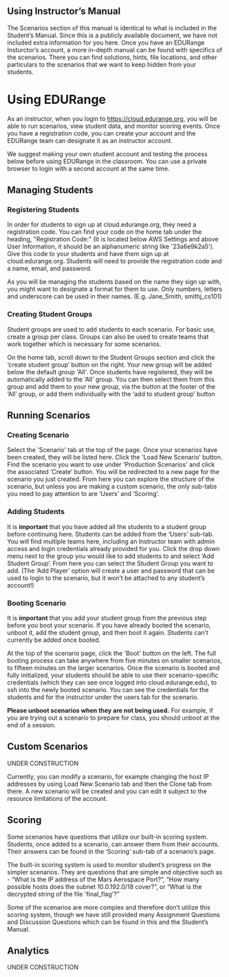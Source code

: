 Using Instructor’s Manual
--------------------------------------

The Scenarios section of this manual is identical to what is included in
the Student’s Manual. Since this is a publicly available document, we
have not included extra information for you here. Once you have an
EDURange Insturctor’s account, a more in-depth manual can be found with
specifics of the scenarios. There you can find solutions, hints, file
locations, and other particulars to the scenarios that we want to keep
hidden from your students.

Using EDURange
============================

As an instructor, when you login to https://cloud.edurange.org, you will
be able to run scenarios, view student data, and monitor scoring events.
Once you have a registration code, you can create your account and the
EDURange team can designate it as an instructor account.

We suggest making your own student account and testing the process below
before using EDURange in the classroom. You can use a private browser to
login with a second account at the same time.

Managing Students
---------------------------------------------

### Registering Students

In order for students to sign up at cloud.edurange.org, they need a
registration code. You can find your code on the home tab under the
heading, "Registration Code:" (It is located below AWS Settings and
above User Information, it should be an alphanumeric string like
'23a6e9k2a5'). Give this code to your students and have them sign up at
cloud.edurange.org. Students will need to provide the registration code
and a name, email, and password.

As you will be managing the students based on the name they sign up
with, you might want to designate a format for them to use. Only
numbers, letters and underscore can be used in their names. (E.g.
Jane\_Smith, smithj\_cs101)

### Creating Student Groups

Student groups are used to add students to each scenario. For basic use,
create a group per class. Groups can also be used to create teams that
work together which is necessary for some scenarios.

On the home tab, scroll down to the Student Groups section and click the
‘create student group’ button on the right. Your new group will be added
below the default group 'All'. Once students have registered, they will
be automatically added to the ‘All’ group. You can then select them from
this group and add them to your new group, via the button at the footer
of the ‘All’ group, or add them individually with the ‘add to student
group’ button

Running Scenarios
---------------------------------------------

### Creating Scenario

Select the 'Scenario' tab at the top of the page. Once your scenarios
have been created, they will be listed here. Click the 'Load New
Scenario' button. Find the scenario you want to use under 'Production
Scenarios' and click the associated ‘Create’ button. You will be
redirected to a new page for the scenario you just created. From here
you can explore the structure of the scenario, but unless you are making
a custom scenario, the only sub-tabs you need to pay attention to are
‘Users’ and ‘Scoring’.

### Adding Students

It is **important** that you have added all the students to a student
group before continuing here. Students can be added from the ‘Users’
sub-tab. You will find multiple teams here, including an Instructor team
with admin access and login credentials already provided for you. Click
the drop down menu next to the group you would like to add students to
and select ‘Add Student Group’. From here you can select the Student
Group you want to add. (The ‘Add Player’ option will create a user and
password that can be used to login to the scenario, but it won’t be
attached to any student’s account!)

### Booting Scenario

It is **important** that you add your student group from the previous
step before you boot your scenario. If you have already booted the
scenario, unboot it, add the student group, and then boot it again.
Students can’t currently be added once booted.

At the top of the scenario page, click the 'Boot' button on the left.
The full booting process can take anywhere from five minutes on smaller
scenarios, to fifteen minutes on the larger scenarios. Once the scenario
is booted and fully initialized, your students should be able to use
their scenario-specific credentials (which they can see once logged into
cloud.edurange.edu), to ssh into the newly booted scenario. You can see
the credentials for the students and for the instructor under the users
tab for the scenario.

**Please unboot scenarios when they are not being used.** For example,
if you are trying out a scenario to prepare for class, you should unboot
at the end of a session.

Custom Scenarios
------------------------------

UNDER CONSTRUCTION

Currently, you can modify a scenario, for example changing the host IP
addresses by using Load New Scenario tab and then the Clone tab from
there. A new scenario will be created and you can edit it subject to the
resource limitations of the account.

Scoring
-----------------------------------

Some scenarios have questions that utilize our built-in scoring system.
Students, once added to a scenario, can answer them from their accounts.
Their answers can be found in the ‘Scoring’ sub-tab of a scenario’s
page.

The built-in scoring system is used to monitor student’s progress on the
simpler scenarios. They are questions that are simple and objective such
as - “What is the IP address of the Mars Aerospace Port?”, “How many
possible hosts does the subnet 10.0.192.0/18 cover?”, or “What is the
decrypted string of the file 'final\_flag'?”

Some of the scenarios are more complex and therefore don’t utilize this
scoring system, though we have still provided many Assignment Questions
and Discussion Questions which can be found in this and the Student’s
Manual.

Analytics
-----------------------

UNDER CONSTRUCTION
